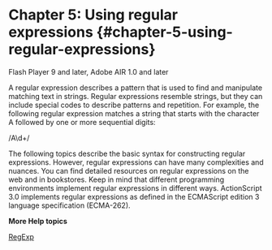 # Chapter 5: Using regular expressions {#chapter-5-using-regular-expressions}

Flash Player 9 and later, Adobe AIR 1.0 and later

A regular expression describes a pattern that is used to find and manipulate matching text in strings. Regular expressions resemble strings, but they can include special codes to describe patterns and repetition. For example, the following regular expression matches a string that starts with the character A followed by one or more sequential digits:

/A\d+/

The following topics describe the basic syntax for constructing regular expressions. However, regular expressions can have many complexities and nuances. You can find detailed resources on regular expressions on the web and in bookstores. Keep in mind that different programming environments implement regular expressions in different ways. ActionScript 3.0 implements regular expressions as defined in the ECMAScript edition 3 language specification (ECMA-262).

**More Help topics**

[RegExp](http://help.adobe.com/en_US/FlashPlatform/reference/actionscript/3/RegExp.html)